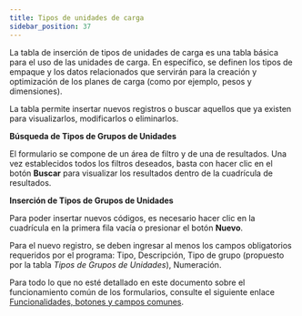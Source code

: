 ```yaml
---
title: Tipos de unidades de carga
sidebar_position: 37
---
```


La tabla de inserción de tipos de unidades de carga es una tabla básica para el uso de las unidades de carga. En específico, se definen los tipos de empaque y los datos relacionados que servirán para la creación y optimización de los planes de carga (como por ejemplo, pesos y dimensiones).

La tabla permite insertar nuevos registros o buscar aquellos que ya existen para visualizarlos, modificarlos o eliminarlos.

**Búsqueda de Tipos de Grupos de Unidades**

El formulario se compone de un área de filtro y de una de resultados. Una vez establecidos todos los filtros deseados, basta con hacer clic en el botón **Buscar** para visualizar los resultados dentro de la cuadrícula de resultados.

**Inserción de Tipos de Grupos de Unidades**

Para poder insertar nuevos códigos, es necesario hacer clic en la cuadrícula en la primera fila vacía o presionar el botón **Nuevo**.  

Para el nuevo registro, se deben ingresar al menos los campos obligatorios requeridos por el programa: Tipo, Descripción, Tipo de grupo (propuesto por la tabla *Tipos de Grupos de Unidades*), Numeración.  

Para todo lo que no esté detallado en este documento sobre el funcionamiento común de los formularios, consulte el siguiente enlace [Funcionalidades, botones y campos comunes](/docs/guide/common).